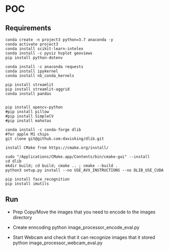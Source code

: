 # POC

## Requirements
```
conda create -n project3 python=3.7 anaconda -y
conda activate project3
conda install scikit-learn-intelex
conda install -c pyviz hvplot geoviews
pip install python-dotenv

conda install -c anaconda requests
conda install ipykernel
conda install nb_conda_kernels

pip install streamlit
pip install streamlit-aggrid
conda install pandas


pip install opencv-python
#pip install pillow
#pip install SimpleCV
#pip install mahotas

conda install -c conda-forge dlib
#for apple M1 chips
git clone git@github.com:davisking/dlib.git

install CMake from https://cmake.org/install/

sudo "/Applications/CMake.app/Contents/bin/cmake-gui" --install
cd dlib
mkdir build; cd build; cmake .. ; cmake --build .
python3 setup.py install --no USE_AVX_INSTRUCTIONS --no DLIB_USE_CUDA

pip install face_recognition
pip install imutils

```

## Run
* Prep
Copy/Move the images that you need to encode to the images directory

* Create enncoding
python image_processor_encode_eval.py

* Start Webcam and check that it can recognize images that it stored
python image_processor_webcam_eval.py
